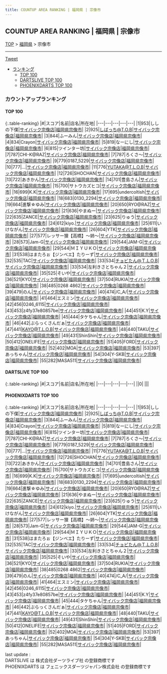 ```yaml
---
title: COUNTUP AREA RANKING | 福岡県 | 宗像市
---
```

## COUNTUP AREA RANKING | 福岡県 | 宗像市

[TOP](/darts/rank/) > [福岡県](/darts/rank/福岡県/) > 宗像市

___

<a href="https://twitter.com/share?ref_src=twsrc%5Etfw" data-text="COUNTUP AREA RANKING | 福岡県宗像市" class="twitter-share-button" data-hashtags="DARTSLIVE,PHOENIXDARTS,darts,ダーツ" data-show-count="false">Tweet</a>

* [ランキング](#カウントアップランキング)
    * [TOP 100](#top-100)
    * [DARTSLIVE TOP 100](#dartslive-top-100)
    * [PHOENIXDARTS TOP 100](#phoenixdarts-top-100)

### カウントアップランキング

#### TOP 100



{:.table-ranking}
|#|スコア|名前|店名|所在地|
|---|---|---|---|---|
|1|953|<span class="rank-name-pd">ししの下僕</span>|<a href="https://vs.phoenixdarts.com/jp/shop/shopDetailInfo/s_51515?s_seq=51515">サイバック宗像店</a>|<a href="/darts/rank/福岡県/宗像市">福岡県宗像市</a>|
|2|925|<span class="rank-name-pd">しばっち@T.O.B</span>|<a href="https://vs.phoenixdarts.com/jp/shop/shopDetailInfo/s_51515?s_seq=51515">サイバック宗像店</a>|<a href="/darts/rank/福岡県/宗像市">福岡県宗像市</a>|
|3|844|<span class="rank-name-pd">ふーみん</span>|<a href="https://vs.phoenixdarts.com/jp/shop/shopDetailInfo/s_51515?s_seq=51515">サイバック宗像店</a>|<a href="/darts/rank/福岡県/宗像市">福岡県宗像市</a>|
|4|834|<span class="rank-name-pd">Crayon</span>|<a href="https://vs.phoenixdarts.com/jp/shop/shopDetailInfo/s_51515?s_seq=51515">サイバック宗像店</a>|<a href="/darts/rank/福岡県/宗像市">福岡県宗像市</a>|
|5|819|<span class="rank-name-pd">なーにし</span>|<a href="https://vs.phoenixdarts.com/jp/shop/shopDetailInfo/s_51515?s_seq=51515">サイバック宗像店</a>|<a href="/darts/rank/福岡県/宗像市">福岡県宗像市</a>|
|6|815|<span class="rank-name-pd">ツインター坊</span>|<a href="https://vs.phoenixdarts.com/jp/shop/shopDetailInfo/s_51515?s_seq=51515">サイバック宗像店</a>|<a href="/darts/rank/福岡県/宗像市">福岡県宗像市</a>|
|7|787|<span class="rank-name-pd">CHI-K@RAZ</span>|<a href="https://vs.phoenixdarts.com/jp/shop/shopDetailInfo/s_51515?s_seq=51515">サイバック宗像店</a>|<a href="/darts/rank/福岡県/宗像市">福岡県宗像市</a>|
|7|787|<span class="rank-name-pd">ろくさ〜</span>|<a href="https://vs.phoenixdarts.com/jp/shop/shopDetailInfo/s_51515?s_seq=51515">サイバック宗像店</a>|<a href="/darts/rank/福岡県/宗像市">福岡県宗像市</a>|
|9|779|<span class="rank-name-pd">0187_5229</span>|<a href="https://vs.phoenixdarts.com/jp/shop/shopDetailInfo/s_51515?s_seq=51515">サイバック宗像店</a>|<a href="/darts/rank/福岡県/宗像市">福岡県宗像市</a>|
|10|777|<span class="rank-name-pd">...</span>|<a href="https://vs.phoenixdarts.com/jp/shop/shopDetailInfo/s_51515?s_seq=51515">サイバック宗像店</a>|<a href="/darts/rank/福岡県/宗像市">福岡県宗像市</a>|
|11|776|<span class="rank-name-pd">YUTAKA@T.L.O.B</span>|<a href="https://vs.phoenixdarts.com/jp/shop/shopDetailInfo/s_51515?s_seq=51515">サイバック宗像店</a>|<a href="/darts/rank/福岡県/宗像市">福岡県宗像市</a>|
|12|726|<span class="rank-name-pd">SHOCHAN</span>|<a href="https://vs.phoenixdarts.com/jp/shop/shopDetailInfo/s_51515?s_seq=51515">サイバック宗像店</a>|<a href="/darts/rank/福岡県/宗像市">福岡県宗像市</a>|
|13|722|<span class="rank-name-pd">あきかん</span>|<a href="https://vs.phoenixdarts.com/jp/shop/shopDetailInfo/s_51515?s_seq=51515">サイバック宗像店</a>|<a href="/darts/rank/福岡県/宗像市">福岡県宗像市</a>|
|14|701|<span class="rank-name-pd">豊島さん</span>|<a href="https://vs.phoenixdarts.com/jp/shop/shopDetailInfo/s_51515?s_seq=51515">サイバック宗像店</a>|<a href="/darts/rank/福岡県/宗像市">福岡県宗像市</a>|
|15|700|<span class="rank-name-pd">サトウカズヒコ</span>|<a href="https://vs.phoenixdarts.com/jp/shop/shopDetailInfo/s_51515?s_seq=51515">サイバック宗像店</a>|<a href="/darts/rank/福岡県/宗像市">福岡県宗像市</a>|
|16|699|<span class="rank-name-pd">K.K</span>|<a href="https://vs.phoenixdarts.com/jp/shop/shopDetailInfo/s_51515?s_seq=51515">サイバック宗像店</a>|<a href="/darts/rank/福岡県/宗像市">福岡県宗像市</a>|
|17|695|<span class="rank-name-pd">undercoltish</span>|<a href="https://vs.phoenixdarts.com/jp/shop/shopDetailInfo/s_51515?s_seq=51515">サイバック宗像店</a>|<a href="/darts/rank/福岡県/宗像市">福岡県宗像市</a>|
|18|683|<span class="rank-name-pd">0130_2294</span>|<a href="https://vs.phoenixdarts.com/jp/shop/shopDetailInfo/s_51515?s_seq=51515">サイバック宗像店</a>|<a href="/darts/rank/福岡県/宗像市">福岡県宗像市</a>|
|19|664|<span class="rank-name-pd">進撃‪☆ゆみ</span>|<a href="https://vs.phoenixdarts.com/jp/shop/shopDetailInfo/s_51515?s_seq=51515">サイバック宗像店</a>|<a href="/darts/rank/福岡県/宗像市">福岡県宗像市</a>|
|20|650|<span class="rank-name-pd">RYO@RAZ</span>|<a href="https://vs.phoenixdarts.com/jp/shop/shopDetailInfo/s_51515?s_seq=51515">サイバック宗像店</a>|<a href="/darts/rank/福岡県/宗像市">福岡県宗像市</a>|
|21|636|<span class="rank-name-pd">やまぬー</span>|<a href="https://vs.phoenixdarts.com/jp/shop/shopDetailInfo/s_51515?s_seq=51515">サイバック宗像店</a>|<a href="/darts/rank/福岡県/宗像市">福岡県宗像市</a>|
|22|635|<span class="rank-name-pd">ZANCE</span>|<a href="https://vs.phoenixdarts.com/jp/shop/shopDetailInfo/s_51515?s_seq=51515">サイバック宗像店</a>|<a href="/darts/rank/福岡県/宗像市">福岡県宗像市</a>|
|23|625|<span class="rank-name-pd">りゅう</span>|<a href="https://vs.phoenixdarts.com/jp/shop/shopDetailInfo/s_51515?s_seq=51515">サイバック宗像店</a>|<a href="/darts/rank/福岡県/宗像市">福岡県宗像市</a>|
|24|612|<span class="rank-name-pd">kiyo.</span>|<a href="https://vs.phoenixdarts.com/jp/shop/shopDetailInfo/s_51515?s_seq=51515">サイバック宗像店</a>|<a href="/darts/rank/福岡県/宗像市">福岡県宗像市</a>|
|25|611|<span class="rank-name-pd">いけながん</span>|<a href="https://vs.phoenixdarts.com/jp/shop/shopDetailInfo/s_51515?s_seq=51515">サイバック宗像店</a>|<a href="/darts/rank/福岡県/宗像市">福岡県宗像市</a>|
|26|604|<span class="rank-name-pd">YTK</span>|<a href="https://vs.phoenixdarts.com/jp/shop/shopDetailInfo/s_51515?s_seq=51515">サイバック宗像店</a>|<a href="/darts/rank/福岡県/宗像市">福岡県宗像市</a>|
|27|577|<span class="rank-name-pd">レッサー狸【高橋】～姉～</span>|<a href="https://vs.phoenixdarts.com/jp/shop/shopDetailInfo/s_51515?s_seq=51515">サイバック宗像店</a>|<a href="/darts/rank/福岡県/宗像市">福岡県宗像市</a>|
|28|573|<span class="rank-name-pd">Jam-G</span>|<a href="https://vs.phoenixdarts.com/jp/shop/shopDetailInfo/s_51515?s_seq=51515">サイバック宗像店</a>|<a href="/darts/rank/福岡県/宗像市">福岡県宗像市</a>|
|29|544|<span class="rank-name-pd">JAM-G</span>|<a href="https://vs.phoenixdarts.com/jp/shop/shopDetailInfo/s_51515?s_seq=51515">サイバック宗像店</a>|<a href="/darts/rank/福岡県/宗像市">福岡県宗像市</a>|
|29|544|<span class="rank-name-pd">ＭＩＹＵＫＯ</span>|<a href="https://vs.phoenixdarts.com/jp/shop/shopDetailInfo/s_51515?s_seq=51515">サイバック宗像店</a>|<a href="/darts/rank/福岡県/宗像市">福岡県宗像市</a>|
|31|538|<span class="rank-name-pd">はまたろぉ【ジンベエ】たりーず</span>|<a href="https://vs.phoenixdarts.com/jp/shop/shopDetailInfo/s_51515?s_seq=51515">サイバック宗像店</a>|<a href="/darts/rank/福岡県/宗像市">福岡県宗像市</a>|
|32|535|<span class="rank-name-pd">TAC</span>|<a href="https://vs.phoenixdarts.com/jp/shop/shopDetailInfo/s_51515?s_seq=51515">サイバック宗像店</a>|<a href="/darts/rank/福岡県/宗像市">福岡県宗像市</a>|
|33|534|<span class="rank-name-pd">チョビたん@Ｔ.L.O.B</span>|<a href="https://vs.phoenixdarts.com/jp/shop/shopDetailInfo/s_51515?s_seq=51515">サイバック宗像店</a>|<a href="/darts/rank/福岡県/宗像市">福岡県宗像市</a>|
|33|534|<span class="rank-name-pd">左利きさとちゃん２</span>|<a href="https://vs.phoenixdarts.com/jp/shop/shopDetailInfo/s_51515?s_seq=51515">サイバック宗像店</a>|<a href="/darts/rank/福岡県/宗像市">福岡県宗像市</a>|
|35|525|<span class="rank-name-pd">そいや</span>|<a href="https://vs.phoenixdarts.com/jp/shop/shopDetailInfo/s_51515?s_seq=51515">サイバック宗像店</a>|<a href="/darts/rank/福岡県/宗像市">福岡県宗像市</a>|
|36|521|<span class="rank-name-pd">KYO</span>|<a href="https://vs.phoenixdarts.com/jp/shop/shopDetailInfo/s_51515?s_seq=51515">サイバック宗像店</a>|<a href="/darts/rank/福岡県/宗像市">福岡県宗像市</a>|
|37|504|<span class="rank-name-pd">RUKIA</span>|<a href="https://vs.phoenixdarts.com/jp/shop/shopDetailInfo/s_51515?s_seq=51515">サイバック宗像店</a>|<a href="/darts/rank/福岡県/宗像市">福岡県宗像市</a>|
|38|485|<span class="rank-name-pd">0268 4862</span>|<a href="https://vs.phoenixdarts.com/jp/shop/shopDetailInfo/s_51515?s_seq=51515">サイバック宗像店</a>|<a href="/darts/rank/福岡県/宗像市">福岡県宗像市</a>|
|39|479|<span class="rank-name-pd">のん</span>|<a href="https://vs.phoenixdarts.com/jp/shop/shopDetailInfo/s_51515?s_seq=51515">サイバック宗像店</a>|<a href="/darts/rank/福岡県/宗像市">福岡県宗像市</a>|
|40|474|<span class="rank-name-pd">/C_A/</span>|<a href="https://vs.phoenixdarts.com/jp/shop/shopDetailInfo/s_51515?s_seq=51515">サイバック宗像店</a>|<a href="/darts/rank/福岡県/宗像市">福岡県宗像市</a>|
|41|464|<span class="rank-name-pd">エスミン</span>|<a href="https://vs.phoenixdarts.com/jp/shop/shopDetailInfo/s_51515?s_seq=51515">サイバック宗像店</a>|<a href="/darts/rank/福岡県/宗像市">福岡県宗像市</a>|
|42|456|<span class="rank-name-pd">0246_6115</span>|<a href="https://vs.phoenixdarts.com/jp/shop/shopDetailInfo/s_51515?s_seq=51515">サイバック宗像店</a>|<a href="/darts/rank/福岡県/宗像市">福岡県宗像市</a>|
|43|453|<span class="rank-name-pd">z4fy37e80857be</span>|<a href="https://vs.phoenixdarts.com/jp/shop/shopDetailInfo/s_51515?s_seq=51515">サイバック宗像店</a>|<a href="/darts/rank/福岡県/宗像市">福岡県宗像市</a>|
|44|451|<span class="rank-name-pd">K.Y</span>|<a href="https://vs.phoenixdarts.com/jp/shop/shopDetailInfo/s_51515?s_seq=51515">サイバック宗像店</a>|<a href="/darts/rank/福岡県/宗像市">福岡県宗像市</a>|
|45|444|<span class="rank-name-pd">タケちゃん</span>|<a href="https://vs.phoenixdarts.com/jp/shop/shopDetailInfo/s_51515?s_seq=51515">サイバック宗像店</a>|<a href="/darts/rank/福岡県/宗像市">福岡県宗像市</a>|
|46|442|<span class="rank-name-pd">ぶらっくさんだぁ</span>|<a href="https://vs.phoenixdarts.com/jp/shop/shopDetailInfo/s_51515?s_seq=51515">サイバック宗像店</a>|<a href="/darts/rank/福岡県/宗像市">福岡県宗像市</a>|
|47|441|<span class="rank-name-pd">KAYO@T.L.O.B</span>|<a href="https://vs.phoenixdarts.com/jp/shop/shopDetailInfo/s_51515?s_seq=51515">サイバック宗像店</a>|<a href="/darts/rank/福岡県/宗像市">福岡県宗像市</a>|
|48|440|<span class="rank-name-pd">TAKU</span>|<a href="https://vs.phoenixdarts.com/jp/shop/shopDetailInfo/s_51515?s_seq=51515">サイバック宗像店</a>|<a href="/darts/rank/福岡県/宗像市">福岡県宗像市</a>|
|49|431|<span class="rank-name-pd">ShinShin</span>|<a href="https://vs.phoenixdarts.com/jp/shop/shopDetailInfo/s_51515?s_seq=51515">サイバック宗像店</a>|<a href="/darts/rank/福岡県/宗像市">福岡県宗像市</a>|
|50|412|<span class="rank-name-pd">ONELIFE</span>|<a href="https://vs.phoenixdarts.com/jp/shop/shopDetailInfo/s_51515?s_seq=51515">サイバック宗像店</a>|<a href="/darts/rank/福岡県/宗像市">福岡県宗像市</a>|
|51|405|<span class="rank-name-pd">FORD</span>|<a href="https://vs.phoenixdarts.com/jp/shop/shopDetailInfo/s_51515?s_seq=51515">サイバック宗像店</a>|<a href="/darts/rank/福岡県/宗像市">福岡県宗像市</a>|
|52|402|<span class="rank-name-pd">MOA</span>|<a href="https://vs.phoenixdarts.com/jp/shop/shopDetailInfo/s_51515?s_seq=51515">サイバック宗像店</a>|<a href="/darts/rank/福岡県/宗像市">福岡県宗像市</a>|
|53|397|<span class="rank-name-pd">あっちゃん</span>|<a href="https://vs.phoenixdarts.com/jp/shop/shopDetailInfo/s_51515?s_seq=51515">サイバック宗像店</a>|<a href="/darts/rank/福岡県/宗像市">福岡県宗像市</a>|
|54|304|<span class="rank-name-pd">Y-SKB</span>|<a href="https://vs.phoenixdarts.com/jp/shop/shopDetailInfo/s_51515?s_seq=51515">サイバック宗像店</a>|<a href="/darts/rank/福岡県/宗像市">福岡県宗像市</a>|
|55|282|<span class="rank-name-pd">MASA511</span>|<a href="https://vs.phoenixdarts.com/jp/shop/shopDetailInfo/s_51515?s_seq=51515">サイバック宗像店</a>|<a href="/darts/rank/福岡県/宗像市">福岡県宗像市</a>|


#### DARTSLIVE TOP 100



{:.table-ranking}
|#|スコア|名前|店名|所在地|
|---|---|---|---|---|
||0|<span class="rank-name-dl"> </span>|<a href=""></a>|<a href="/darts/rank//"></a>|


#### PHOENIXDARTS TOP 100



{:.table-ranking}
|#|スコア|名前|店名|所在地|
|---|---|---|---|---|
|1|953|<span class="rank-name-pd">ししの下僕</span>|<a href="https://vs.phoenixdarts.com/jp/shop/shopDetailInfo/s_51515?s_seq=51515">サイバック宗像店</a>|<a href="/darts/rank/福岡県/宗像市">福岡県宗像市</a>|
|2|925|<span class="rank-name-pd">しばっち@T.O.B</span>|<a href="https://vs.phoenixdarts.com/jp/shop/shopDetailInfo/s_51515?s_seq=51515">サイバック宗像店</a>|<a href="/darts/rank/福岡県/宗像市">福岡県宗像市</a>|
|3|844|<span class="rank-name-pd">ふーみん</span>|<a href="https://vs.phoenixdarts.com/jp/shop/shopDetailInfo/s_51515?s_seq=51515">サイバック宗像店</a>|<a href="/darts/rank/福岡県/宗像市">福岡県宗像市</a>|
|4|834|<span class="rank-name-pd">Crayon</span>|<a href="https://vs.phoenixdarts.com/jp/shop/shopDetailInfo/s_51515?s_seq=51515">サイバック宗像店</a>|<a href="/darts/rank/福岡県/宗像市">福岡県宗像市</a>|
|5|819|<span class="rank-name-pd">なーにし</span>|<a href="https://vs.phoenixdarts.com/jp/shop/shopDetailInfo/s_51515?s_seq=51515">サイバック宗像店</a>|<a href="/darts/rank/福岡県/宗像市">福岡県宗像市</a>|
|6|815|<span class="rank-name-pd">ツインター坊</span>|<a href="https://vs.phoenixdarts.com/jp/shop/shopDetailInfo/s_51515?s_seq=51515">サイバック宗像店</a>|<a href="/darts/rank/福岡県/宗像市">福岡県宗像市</a>|
|7|787|<span class="rank-name-pd">CHI-K@RAZ</span>|<a href="https://vs.phoenixdarts.com/jp/shop/shopDetailInfo/s_51515?s_seq=51515">サイバック宗像店</a>|<a href="/darts/rank/福岡県/宗像市">福岡県宗像市</a>|
|7|787|<span class="rank-name-pd">ろくさ〜</span>|<a href="https://vs.phoenixdarts.com/jp/shop/shopDetailInfo/s_51515?s_seq=51515">サイバック宗像店</a>|<a href="/darts/rank/福岡県/宗像市">福岡県宗像市</a>|
|9|779|<span class="rank-name-pd">0187_5229</span>|<a href="https://vs.phoenixdarts.com/jp/shop/shopDetailInfo/s_51515?s_seq=51515">サイバック宗像店</a>|<a href="/darts/rank/福岡県/宗像市">福岡県宗像市</a>|
|10|777|<span class="rank-name-pd">...</span>|<a href="https://vs.phoenixdarts.com/jp/shop/shopDetailInfo/s_51515?s_seq=51515">サイバック宗像店</a>|<a href="/darts/rank/福岡県/宗像市">福岡県宗像市</a>|
|11|776|<span class="rank-name-pd">YUTAKA@T.L.O.B</span>|<a href="https://vs.phoenixdarts.com/jp/shop/shopDetailInfo/s_51515?s_seq=51515">サイバック宗像店</a>|<a href="/darts/rank/福岡県/宗像市">福岡県宗像市</a>|
|12|726|<span class="rank-name-pd">SHOCHAN</span>|<a href="https://vs.phoenixdarts.com/jp/shop/shopDetailInfo/s_51515?s_seq=51515">サイバック宗像店</a>|<a href="/darts/rank/福岡県/宗像市">福岡県宗像市</a>|
|13|722|<span class="rank-name-pd">あきかん</span>|<a href="https://vs.phoenixdarts.com/jp/shop/shopDetailInfo/s_51515?s_seq=51515">サイバック宗像店</a>|<a href="/darts/rank/福岡県/宗像市">福岡県宗像市</a>|
|14|701|<span class="rank-name-pd">豊島さん</span>|<a href="https://vs.phoenixdarts.com/jp/shop/shopDetailInfo/s_51515?s_seq=51515">サイバック宗像店</a>|<a href="/darts/rank/福岡県/宗像市">福岡県宗像市</a>|
|15|700|<span class="rank-name-pd">サトウカズヒコ</span>|<a href="https://vs.phoenixdarts.com/jp/shop/shopDetailInfo/s_51515?s_seq=51515">サイバック宗像店</a>|<a href="/darts/rank/福岡県/宗像市">福岡県宗像市</a>|
|16|699|<span class="rank-name-pd">K.K</span>|<a href="https://vs.phoenixdarts.com/jp/shop/shopDetailInfo/s_51515?s_seq=51515">サイバック宗像店</a>|<a href="/darts/rank/福岡県/宗像市">福岡県宗像市</a>|
|17|695|<span class="rank-name-pd">undercoltish</span>|<a href="https://vs.phoenixdarts.com/jp/shop/shopDetailInfo/s_51515?s_seq=51515">サイバック宗像店</a>|<a href="/darts/rank/福岡県/宗像市">福岡県宗像市</a>|
|18|683|<span class="rank-name-pd">0130_2294</span>|<a href="https://vs.phoenixdarts.com/jp/shop/shopDetailInfo/s_51515?s_seq=51515">サイバック宗像店</a>|<a href="/darts/rank/福岡県/宗像市">福岡県宗像市</a>|
|19|664|<span class="rank-name-pd">進撃‪☆ゆみ</span>|<a href="https://vs.phoenixdarts.com/jp/shop/shopDetailInfo/s_51515?s_seq=51515">サイバック宗像店</a>|<a href="/darts/rank/福岡県/宗像市">福岡県宗像市</a>|
|20|650|<span class="rank-name-pd">RYO@RAZ</span>|<a href="https://vs.phoenixdarts.com/jp/shop/shopDetailInfo/s_51515?s_seq=51515">サイバック宗像店</a>|<a href="/darts/rank/福岡県/宗像市">福岡県宗像市</a>|
|21|636|<span class="rank-name-pd">やまぬー</span>|<a href="https://vs.phoenixdarts.com/jp/shop/shopDetailInfo/s_51515?s_seq=51515">サイバック宗像店</a>|<a href="/darts/rank/福岡県/宗像市">福岡県宗像市</a>|
|22|635|<span class="rank-name-pd">ZANCE</span>|<a href="https://vs.phoenixdarts.com/jp/shop/shopDetailInfo/s_51515?s_seq=51515">サイバック宗像店</a>|<a href="/darts/rank/福岡県/宗像市">福岡県宗像市</a>|
|23|625|<span class="rank-name-pd">りゅう</span>|<a href="https://vs.phoenixdarts.com/jp/shop/shopDetailInfo/s_51515?s_seq=51515">サイバック宗像店</a>|<a href="/darts/rank/福岡県/宗像市">福岡県宗像市</a>|
|24|612|<span class="rank-name-pd">kiyo.</span>|<a href="https://vs.phoenixdarts.com/jp/shop/shopDetailInfo/s_51515?s_seq=51515">サイバック宗像店</a>|<a href="/darts/rank/福岡県/宗像市">福岡県宗像市</a>|
|25|611|<span class="rank-name-pd">いけながん</span>|<a href="https://vs.phoenixdarts.com/jp/shop/shopDetailInfo/s_51515?s_seq=51515">サイバック宗像店</a>|<a href="/darts/rank/福岡県/宗像市">福岡県宗像市</a>|
|26|604|<span class="rank-name-pd">YTK</span>|<a href="https://vs.phoenixdarts.com/jp/shop/shopDetailInfo/s_51515?s_seq=51515">サイバック宗像店</a>|<a href="/darts/rank/福岡県/宗像市">福岡県宗像市</a>|
|27|577|<span class="rank-name-pd">レッサー狸【高橋】～姉～</span>|<a href="https://vs.phoenixdarts.com/jp/shop/shopDetailInfo/s_51515?s_seq=51515">サイバック宗像店</a>|<a href="/darts/rank/福岡県/宗像市">福岡県宗像市</a>|
|28|573|<span class="rank-name-pd">Jam-G</span>|<a href="https://vs.phoenixdarts.com/jp/shop/shopDetailInfo/s_51515?s_seq=51515">サイバック宗像店</a>|<a href="/darts/rank/福岡県/宗像市">福岡県宗像市</a>|
|29|544|<span class="rank-name-pd">JAM-G</span>|<a href="https://vs.phoenixdarts.com/jp/shop/shopDetailInfo/s_51515?s_seq=51515">サイバック宗像店</a>|<a href="/darts/rank/福岡県/宗像市">福岡県宗像市</a>|
|29|544|<span class="rank-name-pd">ＭＩＹＵＫＯ</span>|<a href="https://vs.phoenixdarts.com/jp/shop/shopDetailInfo/s_51515?s_seq=51515">サイバック宗像店</a>|<a href="/darts/rank/福岡県/宗像市">福岡県宗像市</a>|
|31|538|<span class="rank-name-pd">はまたろぉ【ジンベエ】たりーず</span>|<a href="https://vs.phoenixdarts.com/jp/shop/shopDetailInfo/s_51515?s_seq=51515">サイバック宗像店</a>|<a href="/darts/rank/福岡県/宗像市">福岡県宗像市</a>|
|32|535|<span class="rank-name-pd">TAC</span>|<a href="https://vs.phoenixdarts.com/jp/shop/shopDetailInfo/s_51515?s_seq=51515">サイバック宗像店</a>|<a href="/darts/rank/福岡県/宗像市">福岡県宗像市</a>|
|33|534|<span class="rank-name-pd">チョビたん@Ｔ.L.O.B</span>|<a href="https://vs.phoenixdarts.com/jp/shop/shopDetailInfo/s_51515?s_seq=51515">サイバック宗像店</a>|<a href="/darts/rank/福岡県/宗像市">福岡県宗像市</a>|
|33|534|<span class="rank-name-pd">左利きさとちゃん２</span>|<a href="https://vs.phoenixdarts.com/jp/shop/shopDetailInfo/s_51515?s_seq=51515">サイバック宗像店</a>|<a href="/darts/rank/福岡県/宗像市">福岡県宗像市</a>|
|35|525|<span class="rank-name-pd">そいや</span>|<a href="https://vs.phoenixdarts.com/jp/shop/shopDetailInfo/s_51515?s_seq=51515">サイバック宗像店</a>|<a href="/darts/rank/福岡県/宗像市">福岡県宗像市</a>|
|36|521|<span class="rank-name-pd">KYO</span>|<a href="https://vs.phoenixdarts.com/jp/shop/shopDetailInfo/s_51515?s_seq=51515">サイバック宗像店</a>|<a href="/darts/rank/福岡県/宗像市">福岡県宗像市</a>|
|37|504|<span class="rank-name-pd">RUKIA</span>|<a href="https://vs.phoenixdarts.com/jp/shop/shopDetailInfo/s_51515?s_seq=51515">サイバック宗像店</a>|<a href="/darts/rank/福岡県/宗像市">福岡県宗像市</a>|
|38|485|<span class="rank-name-pd">0268 4862</span>|<a href="https://vs.phoenixdarts.com/jp/shop/shopDetailInfo/s_51515?s_seq=51515">サイバック宗像店</a>|<a href="/darts/rank/福岡県/宗像市">福岡県宗像市</a>|
|39|479|<span class="rank-name-pd">のん</span>|<a href="https://vs.phoenixdarts.com/jp/shop/shopDetailInfo/s_51515?s_seq=51515">サイバック宗像店</a>|<a href="/darts/rank/福岡県/宗像市">福岡県宗像市</a>|
|40|474|<span class="rank-name-pd">/C_A/</span>|<a href="https://vs.phoenixdarts.com/jp/shop/shopDetailInfo/s_51515?s_seq=51515">サイバック宗像店</a>|<a href="/darts/rank/福岡県/宗像市">福岡県宗像市</a>|
|41|464|<span class="rank-name-pd">エスミン</span>|<a href="https://vs.phoenixdarts.com/jp/shop/shopDetailInfo/s_51515?s_seq=51515">サイバック宗像店</a>|<a href="/darts/rank/福岡県/宗像市">福岡県宗像市</a>|
|42|456|<span class="rank-name-pd">0246_6115</span>|<a href="https://vs.phoenixdarts.com/jp/shop/shopDetailInfo/s_51515?s_seq=51515">サイバック宗像店</a>|<a href="/darts/rank/福岡県/宗像市">福岡県宗像市</a>|
|43|453|<span class="rank-name-pd">z4fy37e80857be</span>|<a href="https://vs.phoenixdarts.com/jp/shop/shopDetailInfo/s_51515?s_seq=51515">サイバック宗像店</a>|<a href="/darts/rank/福岡県/宗像市">福岡県宗像市</a>|
|44|451|<span class="rank-name-pd">K.Y</span>|<a href="https://vs.phoenixdarts.com/jp/shop/shopDetailInfo/s_51515?s_seq=51515">サイバック宗像店</a>|<a href="/darts/rank/福岡県/宗像市">福岡県宗像市</a>|
|45|444|<span class="rank-name-pd">タケちゃん</span>|<a href="https://vs.phoenixdarts.com/jp/shop/shopDetailInfo/s_51515?s_seq=51515">サイバック宗像店</a>|<a href="/darts/rank/福岡県/宗像市">福岡県宗像市</a>|
|46|442|<span class="rank-name-pd">ぶらっくさんだぁ</span>|<a href="https://vs.phoenixdarts.com/jp/shop/shopDetailInfo/s_51515?s_seq=51515">サイバック宗像店</a>|<a href="/darts/rank/福岡県/宗像市">福岡県宗像市</a>|
|47|441|<span class="rank-name-pd">KAYO@T.L.O.B</span>|<a href="https://vs.phoenixdarts.com/jp/shop/shopDetailInfo/s_51515?s_seq=51515">サイバック宗像店</a>|<a href="/darts/rank/福岡県/宗像市">福岡県宗像市</a>|
|48|440|<span class="rank-name-pd">TAKU</span>|<a href="https://vs.phoenixdarts.com/jp/shop/shopDetailInfo/s_51515?s_seq=51515">サイバック宗像店</a>|<a href="/darts/rank/福岡県/宗像市">福岡県宗像市</a>|
|49|431|<span class="rank-name-pd">ShinShin</span>|<a href="https://vs.phoenixdarts.com/jp/shop/shopDetailInfo/s_51515?s_seq=51515">サイバック宗像店</a>|<a href="/darts/rank/福岡県/宗像市">福岡県宗像市</a>|
|50|412|<span class="rank-name-pd">ONELIFE</span>|<a href="https://vs.phoenixdarts.com/jp/shop/shopDetailInfo/s_51515?s_seq=51515">サイバック宗像店</a>|<a href="/darts/rank/福岡県/宗像市">福岡県宗像市</a>|
|51|405|<span class="rank-name-pd">FORD</span>|<a href="https://vs.phoenixdarts.com/jp/shop/shopDetailInfo/s_51515?s_seq=51515">サイバック宗像店</a>|<a href="/darts/rank/福岡県/宗像市">福岡県宗像市</a>|
|52|402|<span class="rank-name-pd">MOA</span>|<a href="https://vs.phoenixdarts.com/jp/shop/shopDetailInfo/s_51515?s_seq=51515">サイバック宗像店</a>|<a href="/darts/rank/福岡県/宗像市">福岡県宗像市</a>|
|53|397|<span class="rank-name-pd">あっちゃん</span>|<a href="https://vs.phoenixdarts.com/jp/shop/shopDetailInfo/s_51515?s_seq=51515">サイバック宗像店</a>|<a href="/darts/rank/福岡県/宗像市">福岡県宗像市</a>|
|54|304|<span class="rank-name-pd">Y-SKB</span>|<a href="https://vs.phoenixdarts.com/jp/shop/shopDetailInfo/s_51515?s_seq=51515">サイバック宗像店</a>|<a href="/darts/rank/福岡県/宗像市">福岡県宗像市</a>|
|55|282|<span class="rank-name-pd">MASA511</span>|<a href="https://vs.phoenixdarts.com/jp/shop/shopDetailInfo/s_51515?s_seq=51515">サイバック宗像店</a>|<a href="/darts/rank/福岡県/宗像市">福岡県宗像市</a>|


<div class="footer border-top border-gray-light mt-5 pt-3 text-right text-gray">
    last update : <span style="font-weight: italic" id="foot_last_modified"></span><br />
    DARTSLIVE は 株式会社ダーツライブ社 の登録商標です<br />
    PHOENIXDARTS は フェニックスダーツジャパン株式会社 の登録商標です<br />
</div>

<script src="https://cdnjs.cloudflare.com/ajax/libs/jquery.tablesorter/2.31.3/js/jquery.tablesorter.min.js" integrity="sha512-qzgd5cYSZcosqpzpn7zF2ZId8f/8CHmFKZ8j7mU4OUXTNRd5g+ZHBPsgKEwoqxCtdQvExE5LprwwPAgoicguNg==" crossorigin="anonymous" referrerpolicy="no-referrer"></script>
<link rel="stylesheet" href="https://cdnjs.cloudflare.com/ajax/libs/jquery.tablesorter/2.31.3/css/theme.default.min.css" integrity="sha512-wghhOJkjQX0Lh3NSWvNKeZ0ZpNn+SPVXX1Qyc9OCaogADktxrBiBdKGDoqVUOyhStvMBmJQ8ZdMHiR3wuEq8+w==" crossorigin="anonymous" referrerpolicy="no-referrer" />
<script>
$(function() {
    $(".table-ranking").tablesorter({sortList:[[0, 0]]});
    $("#foot_last_modified").text(formatDate(new Date(document.lastModified), 'yyyy-MM-dd HH:mm:ss'));
});
</script>

<script async src="https://platform.twitter.com/widgets.js" charset="utf-8"></script>